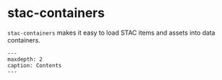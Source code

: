 # stac-containers

`stac-containers` makes it easy to load STAC items and assets into data containers.


```{toctree}
---
maxdepth: 2
caption: Contents
---

````